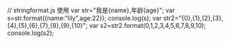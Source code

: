 // stringformat.js 使用
var str="我是{name},年龄{age}";
var s=str.format({name:"lily",age:22});
console.log(s);
var str2="{0},{1},{2},{3},{4},{5},{6},{7},{8},{9},{10}";
var s2=str2.format(0,1,2,3,4,5,6,7,8,9,10);
console.log(s2);
